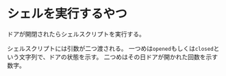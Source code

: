 シェルを実行するやつ
====================

ドアが開閉されたらシェルスクリプトを実行する。

シェルスクリプトには引数が二つ渡される。
一つめは`opened`もしくは`closed`という文字列で、ドアの状態を示す。
二つめはその日ドアが開かれた回数を示す数字。
